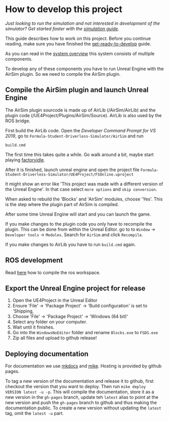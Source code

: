 # How to develop this project
*Just looking to run the simulation and not interested in development of the simulator? Get started faster with the [simulation guide](how-to-simulate.md).*

This guide describes how to work on this project.
Before you continue reading, make sure you have finished the [get-ready-to-develop](get-ready-to-develop.md) guide.

As you can read in the [system overview](system-overview.md) this system consists of multiple components.


To develop any of these components you have to run Unreal Engine with the AirSim plugin.
So we need to compile the AirSim plugin.

## Compile the AirSim plugin and launch Unreal Engine
The AirSim plugin sourcode is made up of AirLib (/AirSim/AirLib) and the plugin code (/UE4Project/Plugins/AirSim/Source).
AirLib is also used by the ROS bridge.

First build the AirLib code. Open the _Developer Command Prompt for VS 2019_, go to `Formula-Student-Driverless-Simulator/AirSim` and run
```
build.cmd
```
The first time this takes quite a while. Go walk around a bit, maybe start playing [factoryidle](https://factoryidle.com/). 

After it is finished, launch unreal engine and open the project file `Formula-Student-Driverless-Simulator/UE4Project/FSOnline.uproject`

It might show an error like 'This project was made with a different version of the Unreal Engine'. In that case select `more options` and `skip conversion`.

When asked to rebuild the 'Blocks' and 'AirSim' modules, choose 'Yes'.
This is the step where the plugin part of AirSim is compiled.

After some time Unreal Engine will start and you can launch the game.

If you make changes to the plugin code you only have to recompile the plugin. 
This can be done from within the Unreal Editor. go to to `Window` -> `Developer tools` -> `Modules`. 
Search for `AirSim` and click `Recompile`.

If you make changes to AirLib you have to run `build.cmd` again.


## ROS development

Read [here](building-ros.md) how to compile the ros workspace.


## Export the Unreal Engine project for release
1. Open the UE4Project in the Unreal Editor
3. Ensure 'File' -> 'Package Project' -> 'Build configuration' is set to 'Shipping,
2. Choose 'File' -> 'Package Project' -> 'Windows (64 bit)'
3. Select any folder on your computer.
4. Wait until it finishes.
5. Go into the `WindowsNoEditor` folder and rename `Blocks.exe` to `FSDS.exe`
6. Zip all files and upload to github release!

## Deploying documentation
For documentation we use [mkdocs](https://www.mkdocs.org/) and [mike](https://github.com/jimporter/mike/).
Hosting is provided by github pages. 

To tag a new version of the documentation and release it to github, first checkout the version that you want to deploy.
Then run `mike deploy VERSION latest -u -p`.
This will compile the documentation, store it as a new version in the `gh-pages` branch, update teh `latest` alias to point at the new version and push the `gh-pages` branch to github and thus making the documentation public.
To create a new version without updating the `latest` tag, omit the `latest -u` part. 

